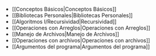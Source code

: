 - [[Conceptos Básicos|Conceptos Básicos]]
- [[Bibliotecas Personales|Bibliotecas Personales]]
- [[Algoritmos I/Recursividad|Recursividad]]
- [[Operaciones con Arreglos|Operaciones con Arreglos]]
- [[Manejo de Archivos|Manejo de Archivos]]
- [[Operaciones con archivos|Operaciones con archivos]]
- [[Argumentos del programa|Argumentos del programa]]